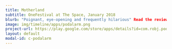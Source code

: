 ```yaml
---
title: Motherland
subtitle: OneFestival at The Space, January 2018
blurb: "Poignant, eye-opening and frequently hilarious" Read the reviews:[theatrebox] from (https://theatrebox.blog/2018/01/12/programme-b-the-one-festival-the-space){:target="_blank"} to [The Upcoming](https://www.theupcoming.co.uk/2018/01/11/the-one-festival-programme-b-at-the-space-a-heady-mix-of-gender-race-depression-redemption-and-lots-of-laughs-theatre-review){:target="_blank"}.
image: img/timeline/apps/podalarm.png
project-url: https://play.google.com/store/apps/details?id=com.robj.podalarm
layout: default
modal-id: c-podalarm
---
```



